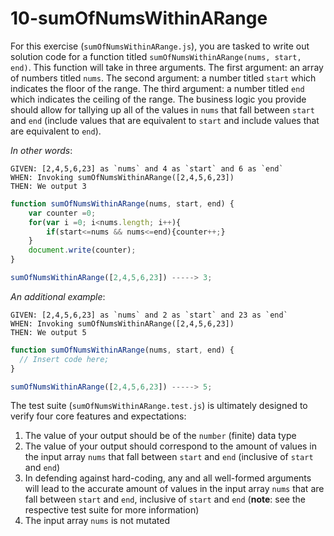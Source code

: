 # 10-sumOfNumsWithinARange

For this exercise (`sumOfNumsWithinARange.js`), you are tasked to write out solution code for a function titled `sumOfNumsWithinARange(nums, start, end)`. This function will take in three arguments. The first argument: an array of numbers titled `nums`. The second argument: a number titled `start` which indicates the floor of the range. The third argument: a number titled `end` which indicates the ceiling of the range. The business logic you provide should allow for tallying up all of the values in `nums` that fall between `start` and `end` (include values that are equivalent to `start` and include values that are equivalent to `end`).

_In other words_:

```
GIVEN: [2,4,5,6,23] as `nums` and 4 as `start` and 6 as `end`
WHEN: Invoking sumOfNumsWithinARange([2,4,5,6,23])
THEN: We output 3
```

```js
function sumOfNumsWithinARange(nums, start, end) {
	var counter =0;
	for(var i =0; i<nums.length; i++){
		if(start<=nums && nums<=end){counter++;}
	}
	document.write(counter);
}

sumOfNumsWithinARange([2,4,5,6,23]) -----> 3;
```

_An additional example_:

```
GIVEN: [2,4,5,6,23] as `nums` and 2 as `start` and 23 as `end`
WHEN: Invoking sumOfNumsWithinARange([2,4,5,6,23])
THEN: We output 5
```

```js
function sumOfNumsWithinARange(nums, start, end) {
  // Insert code here;
}

sumOfNumsWithinARange([2,4,5,6,23]) -----> 5;
```

The test suite (`sumOfNumsWithinARange.test.js`) is ultimately designed to verify four core features and expectations:

1) The value of your output should be of the `number` (finite) data type 
2) The value of your output should correspond to the amount of values in the input array `nums` that fall between `start` and `end` (inclusive of `start` and `end`)
3) In defending against hard-coding, any and all well-formed arguments will lead to the accurate amount of values in the input array `nums` that are fall between `start` and `end`, inclusive of `start` and `end` (**note**: see the respective test suite for more information)
4) The input array `nums` is not mutated